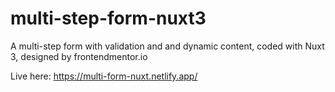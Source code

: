 # multi-step-form-nuxt3
A multi-step form with validation and and dynamic content, coded with Nuxt 3, designed by frontendmentor.io

Live here: https://multi-form-nuxt.netlify.app/
